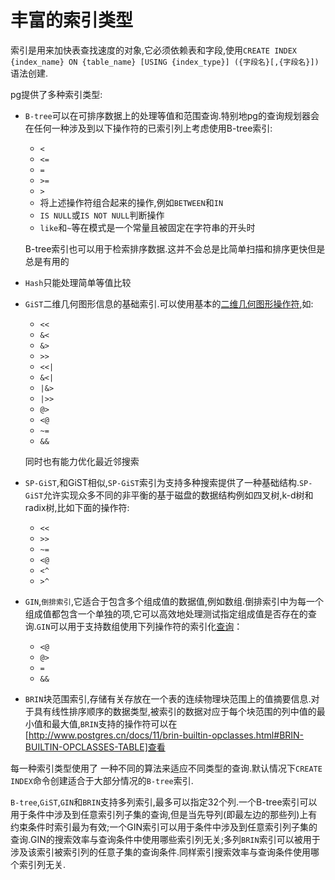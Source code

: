 # 丰富的索引类型

索引是用来加快表查找速度的对象,它必须依赖表和字段,使用`CREATE INDEX {index_name} ON {table_name} [USING {index_type}] ({字段名}[,{字段名}])`语法创建.

pg提供了多种索引类型:

+ `B-tree`可以在可排序数据上的处理等值和范围查询.特别地pg的查询规划器会在任何一种涉及到以下操作符的已索引列上考虑使用B-tree索引:

    + `<`
    + `<=`
    + `=`
    + `>=`
    + `>`
    + 将上述操作符组合起来的操作,例如`BETWEEN`和`IN`
    + `IS NULL`或`IS NOT NULL`判断操作
    + `like`和`~`等在模式是一个常量且被固定在字符串的开头时
    
    B-tree索引也可以用于检索排序数据.这并不会总是比简单扫描和排序更快但是总是有用的
    
+ `Hash`只能处理简单等值比较

+ `GiST`二维几何图形信息的基础索引.可以使用基本的[二维几何图形操作符](http://www.postgres.cn/docs/11/functions-geometry.html),如:

    + `<<`
    + `&<`
    + `&>`
    + `>>`
    + `<<|`
    + `&<|`
    + `|&>`
    + `|>>`
    + `@>`
    + `<@`
    + `~=`
    + `&&`

    同时也有能力优化最近邻搜索
 

+ `SP-GiST`,和GiST相似,`SP-GiST`索引为支持多种搜索提供了一种基础结构.`SP-GiST`允许实现众多不同的非平衡的基于磁盘的数据结构例如四叉树,k-d树和radix树,比如下面的操作符:

    + `<<`
    + `>>`
    + `~=`
    + `<@`
    + `<^`
    + `>^`
    
+ `GIN`,`倒排索引`,它适合于包含多个组成值的数据值,例如数组.倒排索引中为每一个组成值都包含一个单独的项,它可以高效地处理测试指定组成值是否存在的查询.`GIN`可以用于支持数组使用下列操作符的索引化[查询](http://www.postgres.cn/docs/11/functions-array.html)：

    + `<@`
    + `@>`
    + `=`
    + `&&`

+ `BRIN`块范围索引,存储有关存放在一个表的连续物理块范围上的值摘要信息.对于具有线性排序顺序的数据类型,被索引的数据对应于每个块范围的列中值的最小值和最大值,`BRIN`支持的操作符可以在[http://www.postgres.cn/docs/11/brin-builtin-opclasses.html#BRIN-BUILTIN-OPCLASSES-TABLE]查看

每一种索引类型使用了 一种不同的算法来适应不同类型的查询.默认情况下`CREATE INDEX`命令创建适合于大部分情况的`B-tree`索引.

`B-tree`,`GiST`,`GIN`和`BRIN`支持多列索引,最多可以指定32个列.一个B-tree索引可以用于条件中涉及到任意索引列子集的查询,但是当先导列(即最左边的那些列)上有约束条件时索引最为有效;一个GIN索引可以用于条件中涉及到任意索引列子集的查询.GIN的搜索效率与查询条件中使用哪些索引列无关;多列`BRIN`索引可以被用于涉及该索引被索引列的任意子集的查询条件.同样索引搜索效率与查询条件使用哪个索引列无关.

